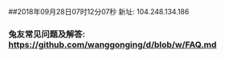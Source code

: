 ##2018年09月28日07时12分07秒 新址: 104.248.134.186
### 兔友常见问题及解答: https://github.com/wanggonging/d/blob/w/FAQ.md
